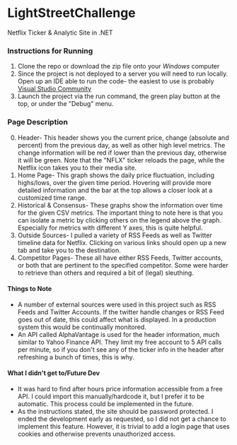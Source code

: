 # LightStreetChallenge
Netflix Ticker &amp; Analytic Site in .NET

### Instructions for Running
1. Clone the repo or download the zip file onto your *Windows* computer
2. Since the project is not deployed to a server you will need to run locally. Open up an IDE able to run the code- the easiest to use is probably [Visual Studio Community](https://visualstudio.microsoft.com/vs/community/)
3. Launch the project via the run command, the green play button at the top, or under the "Debug" menu.

### Page Description
0. Header- This header shows you the current price, change (absolute and percent) from the previous day, as well as other high level metrics. The change information will be red if lower than the previous day, otherwise it will be green. Note that the "NFLX" ticker reloads the page, while the Netflix icon takes you to their media site.
1. Home Page- This graph shows the daily price fluctuation, including highs/lows, over the given time period. Hovering will provide more detailed information and the bar at the top allows a closer look at a customized time range.
2. Historical & Consensus- These graphs show the information over time for the given CSV metrics. The important thing to note here is that you can isolate a metric by clicking others on the legend above the graph. Especially for metrics with different Y axes, this is quite helpful.
3. Outside Sources- I pulled a variety of RSS Feeds as well as Twitter timeline data for Netflix. Clicking on various links should open up a new tab and take you to the destination.
4. Competitor Pages- These all have either RSS Feeds, Twitter accounts, or both that are pertinent to the specified competitor. Some were harder to retrieve than others and required a bit of (legal) sleuthing.

#### Things to Note
- A number of external sources were used in this project such as RSS Feeds and Twitter Accounts. If the twitter handle changes or RSS Feed goes out of date, this could affect what is displayed. In a production system this would be continually monitored.
- An API called AlphaVantage is used for the header information, much similar to Yahoo Finance API. They limit my free account to 5 API calls per minute, so if you don't see any of the ticker info in the header after refreshing a bunch of times, this is why.


#### What I didn't get to/Future Dev
- It was hard to find after hours price information accessible from a free API. I could import this manually/hardcode it, but I prefer it to be automatic. This process could be implemented in the future.
- As the instructions stated, the site should be password protected. I ended the development early as requested, so I did not get a chance to implement this feature. However, it is trivial to add a login page that uses cookies and otherwise prevents unauthorized access.
